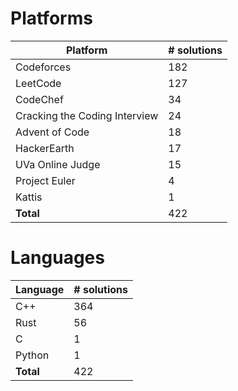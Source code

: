 # Platforms
Platform | # solutions
-------- | -----------
Codeforces | 182
LeetCode | 127
CodeChef | 34
Cracking the Coding Interview | 24
Advent of Code | 18
HackerEarth | 17
UVa Online Judge | 15
Project Euler | 4
Kattis | 1
**Total** | 422

# Languages
Language | # solutions
-------- | -----------
C++ | 364
Rust | 56
C | 1
Python | 1
**Total** | 422


